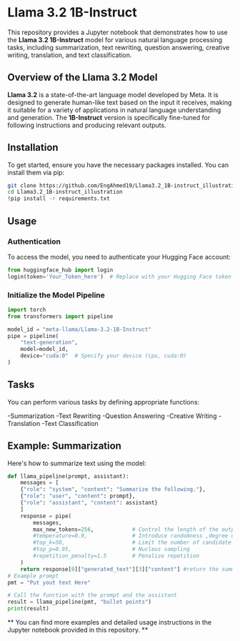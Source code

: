 # Llama 3.2 1B-Instruct

This repository provides a Jupyter notebook that demonstrates how to use the **Llama 3.2 1B-Instruct** model for various natural language processing tasks, including summarization, text rewriting, question answering, creative writing, translation, and text classification.

## Overview of the Llama 3.2 Model

**Llama 3.2** is a state-of-the-art language model developed by Meta. It is designed to generate human-like text based on the input it receives, making it suitable for a variety of applications in natural language understanding and generation. The **1B-Instruct** version is specifically fine-tuned for following instructions and producing relevant outputs.

## Installation

To get started, ensure you have the necessary packages installed. You can install them via pip:

```bash
git clone https://github.com/EngAhmed19/Llama3.2_1B-instruct_illustration
cd Llama3.2_1B-instruct_illustration
!pip install -r requirements.txt
```

## Usage
### Authentication
 To access the model, you need to authenticate your Hugging Face account:
 ```python
from huggingface_hub import login
login(token='Your_Token_here')  # Replace with your Hugging Face token
```

### Initialize the Model Pipeline
```python
import torch
from transformers import pipeline

model_id = "meta-llama/Llama-3.2-1B-Instruct"
pipe = pipeline(
    "text-generation",
    model=model_id,
    device="cuda:0"  # Specify your device (cpu, cuda:0)
)
```
## Tasks

You can perform various tasks by defining appropriate functions:

-Summarization
-Text Rewriting
-Question Answering
-Creative Writing
-Translation
-Text Classification

## Example: Summarization
Here's how to summarize text using the model:

```python
def llama_pipeline(prompt, assistant):
    messages = [
    {"role": "system", "content": "Summarize the following."},
    {"role": "user", "content": prompt},
    {"role": "assistant", "content": assistant}
    ]
    response = pipe(
        messages,
        max_new_tokens=256,            # Control the length of the output
        #temperature=0.9,              # Introduce randomness ,degree of creativity
        #top_k=50,                     # Limit the number of candidate tokens
        #top_p=0.95,                   # Nucleus sampling
        #repetition_penalty=1.5        # Penalize repetition
    )
    return response[0]["generated_text"][3]["content"] #return the summary result
# Example prompt
pmt = "Put yout text Here"

# Call the function with the prompt and the assistant
result = llama_pipeline(pmt, "bullet points")
print(result)
```
** You can find more examples and detailed usage instructions in the Jupyter notebook provided in this repository. **
